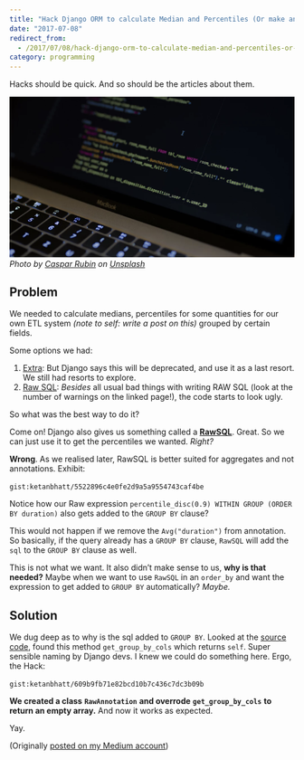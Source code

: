 ```yaml
---
title: "Hack Django ORM to calculate Median and Percentiles (Or make annotations great again!)"
date: "2017-07-08"
redirect_from:
  - /2017/07/08/hack-django-orm-to-calculate-median-and-percentiles-or-make-annotations-great-again/
category: programming
---
```


Hacks should be quick. And so should be the articles about them.

![Cover Image](./images/cover.png)
*Photo by [Caspar Rubin](https://unsplash.com/photos/fPkvU7RDmCo?utm_source=unsplash&utm_medium=referral&utm_content=creditCopyText) on [Unsplash](https://unsplash.com/)*

## Problem

We needed to calculate medians, percentiles for some quantities for our own ETL system _(note to self: write a post on this)_ grouped by certain fields.

Some options we had:

1. [Extra](https://docs.djangoproject.com/en/1.11/ref/models/querysets/#extra): But Django says this will be deprecated, and use it as a last resort. We still had resorts to explore.
2. [Raw SQL](https://docs.djangoproject.com/en/1.11/topics/db/sql/): _Besides_ all usual bad things with writing RAW SQL (look at the number of warnings on the linked page!), the code starts to look ugly.

So what was the best way to do it?

Come on! Django also gives us something called a **[RawSQL](https://docs.djangoproject.com/en/1.11/ref/models/expressions/#raw-sql-expressions)**. Great. So we can just use it to get the percentiles we wanted. _Right?_

**Wrong**. As we realised later, RawSQL is better suited for aggregates and not annotations. Exhibit:

`gist:ketanbhatt/5522896c4e0fe2d9a5a9554743caf4be`

Notice how our Raw expression `percentile_disc(0.9) WITHIN GROUP (ORDER BY duration)` also gets added to the `GROUP BY` clause?

This would not happen if we remove the `Avg("duration")` from annotation. So basically, if the query already has a `GROUP BY` clause, `RawSQL` will add the `sql` to the `GROUP BY` clause as well.

This is not what we want. It also didn’t make sense to us, **why is that needed?** Maybe when we want to use `RawSQL` in an `order_by` and want the expression to get added to `GROUP BY` automatically? _Maybe._

## Solution

We dug deep as to why is the sql added to `GROUP BY`. Looked at the [source code](https://docs.djangoproject.com/en/1.11/_modules/django/db/models/expressions/#RawSQL), found this method `get_group_by_cols` which returns `self`. Super sensible naming by Django devs. I knew we could do something here. Ergo, the Hack:

`gist:ketanbhatt/609b9fb71e82bcd10b7c436c7dc3b09b`

**We created a class** **`RawAnnotation`** **and overrode** **`get_group_by_cols`** **to return an empty array.** And now it works as expected.

Yay.

(Originally [posted on my Medium account](https://medium.com/squad-engineering/hack-django-orm-to-calculate-median-and-percentiles-or-make-annotations-great-again-23d24c62a7d0))
